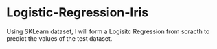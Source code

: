 # Logistic-Regression-Iris

Using SKLearn dataset, I will form a Logisitc Regression from scracth to predict the values of the test dataset.
